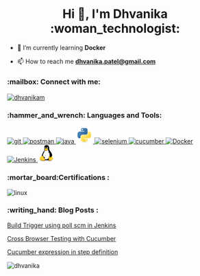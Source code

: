 <h1 align="center">Hi 👋, I'm Dhvanika :woman_technologist: </h1>

- 🌱 I’m currently learning **Docker**

- 📫 How to reach me **dhvanika.patel@gmail.com**

<h3 align="left">:mailbox: Connect with me:</h3>
<p align="left">
<a href="https://linkedin.com/in/dhvanikam" target="blank"><img align="center" src="https://raw.githubusercontent.com/rahuldkjain/github-profile-readme-generator/master/src/images/icons/Social/linked-in-alt.svg" alt="dhvanikam" height="30" width="40" /></a>
</p>

<h3 align="left">:hammer_and_wrench: Languages and Tools:</h3>
<p align="left"> 
  <a href="https://git-scm.com/" target="_blank" rel="noreferrer"> <img src="https://www.vectorlogo.zone/logos/git-scm/git-scm-icon.svg" alt="git" width="40" height="40"/> </a>   
  <a href="https://postman.com" target="_blank" rel="noreferrer"> <img src="https://www.vectorlogo.zone/logos/getpostman/getpostman-icon.svg" alt="postman" width="40" height="40"/> </a> 
  <a href="https://www.java.com/en/" target="_blank" rel="noreferrer"> <img src="https://cdn.jsdelivr.net/gh/devicons/devicon@latest/icons/java/java-original-wordmark.svg" alt="java" width="40" height="40"/> </a> 
  <a href="https://www.python.org" target="_blank" rel="noreferrer"> <img src="https://raw.githubusercontent.com/devicons/devicon/master/icons/python/python-original.svg" alt="python" width="40" height="40"/> </a>   
  <a href="https://www.selenium.dev" target="_blank" rel="noreferrer"> <img src="https://raw.githubusercontent.com/detain/svg-logos/780f25886640cef088af994181646db2f6b1a3f8/svg/selenium-logo.svg" alt="selenium" width="40" height="40"/> </a> 
  <a href="https://cucumber.io/" target="_blank" rel="noreferrer"> <img src="https://cdn.jsdelivr.net/gh/devicons/devicon@latest/icons/cucumber/cucumber-plain.svg" alt="cucumber" width="40" height="40"/> </a>
  <a href="https://www.docker.com/" target="_blank" rel="noreferrer"> <img src="https://cdn.jsdelivr.net/gh/devicons/devicon@latest/icons/docker/docker-original-wordmark.svg" alt="Docker" width="40" height="40"/> </a>
  <a href="https://www.jenkins.io/" target="_blank" rel="noreferrer"> <img src="https://cdn.jsdelivr.net/gh/devicons/devicon@latest/icons/jenkins/jenkins-original.svg" alt="Jenkins" width="40" height="40"/> </a>
  <a href="https://www.linux.org/" target="_blank" rel="noreferrer"> <img src="https://raw.githubusercontent.com/devicons/devicon/master/icons/linux/linux-original.svg" alt="linux" width="40" height="40"/> </a> 
</p>
 

<h3 align="left">:mortar_board:Certifications :</h3>

<img src="https://github.com/dhvanikam/dhvanikam/assets/73573915/c4be08b7-805d-4381-b5dc-aded4349f775" alt="linux" width="80" height="80"/>


<h3 align="left">:writing_hand: Blog Posts :</h3>

[Build Trigger using poll scm in Jenkins](https://www.numpyninja.com/post/build-trigger-using-poll-scm-in-jenkins)

[Cross Browser Testing with Cucumber](https://www.numpyninja.com/post/cross-browser-testing-cucumber-with-testng)

[Cucumber expression in step definition](https://numpyninja.com/post/cucumber-expression-in-step-definition)


<p><img align="center" src="https://github-readme-stats.vercel.app/api/top-langs/?username=dhvanikam&layout=compact" alt="dhvanika" /></p>
